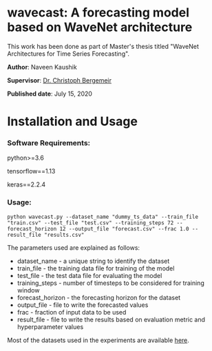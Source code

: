 # wavecast: A forecasting model based on WaveNet architecture

This work has been done as part of Master's thesis titled "WaveNet Architectures for Time Series Forecasting".

**Author**: Naveen Kaushik

**Supervisor**: [Dr. Christoph Bergemeir](https://www.cbergmeir.com/)

**Published date**: July 15, 2020

# Installation and Usage

### Software Requirements:
python>=3.6

tensorflow==1.13

keras==2.2.4


### Usage:

`python wavecast.py --dataset_name "dummy_ts_data" --train_file "train.csv" --test_file "test.csv" --training_steps 72 --forecast_horizon 12 --output_file "forecast.csv" --frac 1.0 --result_file "results.csv"`

The parameters used are explained as follows:

- dataset_name - a unique string to identify the dataset
- train_file - the training data file for training of the model
- test_file - the test data file for evaluating the model
- training_steps - number of timesteps to be considered for training window
- forecast_horizon - the forecasting horizon for the dataset
- output_file - file to write the forecasted values
- frac - fraction of input data to be used
- result_file - file to write the results based on evaluation metric and hyperparameter values

Most of the datasets used in the experiments are available [here](https://zenodo.org/communities/forecasting?page=1&size=20).
